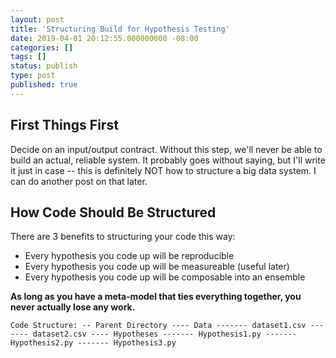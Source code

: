 ```yaml
---
layout: post
title: 'Structuring Build for Hypothesis Testing'
date: 2019-04-01 20:12:55.000000000 -08:00
categories: []
tags: []
status: publish
type: post
published: true
---
```


## First Things First
Decide on an input/output contract. Without this step, we'll never be able to build an actual, reliable system. It probably goes without saying, but I'll write it just in case -- this is definitely NOT how to structure a big data system. I can do another post on that later. 

## How Code Should Be Structured
There are 3 benefits to structuring your code this way:
* Every hypothesis you code up will be reproducible
* Every hypothesis you code up will be measureable (useful later)
* Every hypothesis you code up will be composable into an ensemble

**As long as you have a meta-model that ties everything together, you never actually lose any work.**

`
Code Structure:
-- Parent Directory
---- Data
------- dataset1.csv
------- dataset2.csv
---- Hypotheses
------- Hypothesis1.py
------- Hypothesis2.py
------- Hypothesis3.py
`